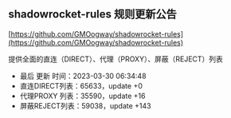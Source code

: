 ## shadowrocket-rules 规则更新公告

[https://github.com/GMOogway/shadowrocket-rules](https://github.com/GMOogway/shadowrocket-rules)

提供全面的直连（DIRECT）、代理（PROXY）、屏蔽（REJECT）列表
- 最后 更新 时间：2023-03-30 06:34:48
- 直连DIRECT列表：65633，update +0
- 代理PROXY 列表：35590，update +16
- 屏蔽REJECT列表：59038，update +143